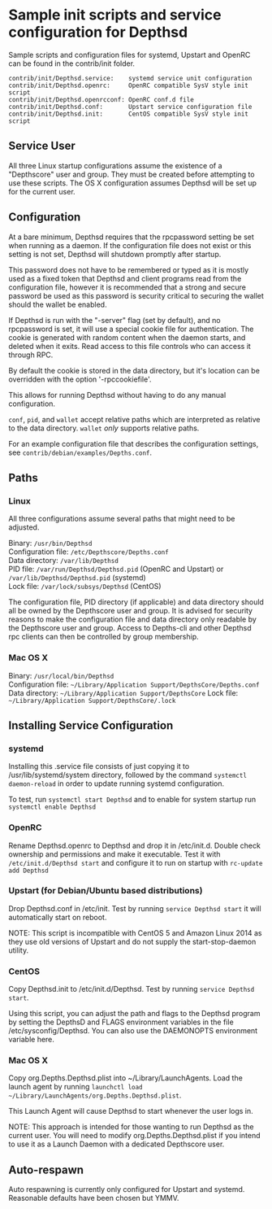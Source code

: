 Sample init scripts and service configuration for Depthsd
==========================================================

Sample scripts and configuration files for systemd, Upstart and OpenRC
can be found in the contrib/init folder.

    contrib/init/Depthsd.service:    systemd service unit configuration
    contrib/init/Depthsd.openrc:     OpenRC compatible SysV style init script
    contrib/init/Depthsd.openrcconf: OpenRC conf.d file
    contrib/init/Depthsd.conf:       Upstart service configuration file
    contrib/init/Depthsd.init:       CentOS compatible SysV style init script

Service User
---------------------------------

All three Linux startup configurations assume the existence of a "Depthscore" user
and group.  They must be created before attempting to use these scripts.
The OS X configuration assumes Depthsd will be set up for the current user.

Configuration
---------------------------------

At a bare minimum, Depthsd requires that the rpcpassword setting be set
when running as a daemon.  If the configuration file does not exist or this
setting is not set, Depthsd will shutdown promptly after startup.

This password does not have to be remembered or typed as it is mostly used
as a fixed token that Depthsd and client programs read from the configuration
file, however it is recommended that a strong and secure password be used
as this password is security critical to securing the wallet should the
wallet be enabled.

If Depthsd is run with the "-server" flag (set by default), and no rpcpassword is set,
it will use a special cookie file for authentication. The cookie is generated with random
content when the daemon starts, and deleted when it exits. Read access to this file
controls who can access it through RPC.

By default the cookie is stored in the data directory, but it's location can be overridden
with the option '-rpccookiefile'.

This allows for running Depthsd without having to do any manual configuration.

`conf`, `pid`, and `wallet` accept relative paths which are interpreted as
relative to the data directory. `wallet` *only* supports relative paths.

For an example configuration file that describes the configuration settings,
see `contrib/debian/examples/Depths.conf`.

Paths
---------------------------------

### Linux

All three configurations assume several paths that might need to be adjusted.

Binary:              `/usr/bin/Depthsd`  
Configuration file:  `/etc/Depthscore/Depths.conf`  
Data directory:      `/var/lib/Depthsd`  
PID file:            `/var/run/Depthsd/Depthsd.pid` (OpenRC and Upstart) or `/var/lib/Depthsd/Depthsd.pid` (systemd)  
Lock file:           `/var/lock/subsys/Depthsd` (CentOS)  

The configuration file, PID directory (if applicable) and data directory
should all be owned by the Depthscore user and group.  It is advised for security
reasons to make the configuration file and data directory only readable by the
Depthscore user and group.  Access to Depths-cli and other Depthsd rpc clients
can then be controlled by group membership.

### Mac OS X

Binary:              `/usr/local/bin/Depthsd`  
Configuration file:  `~/Library/Application Support/DepthsCore/Depths.conf`  
Data directory:      `~/Library/Application Support/DepthsCore`
Lock file:           `~/Library/Application Support/DepthsCore/.lock`

Installing Service Configuration
-----------------------------------

### systemd

Installing this .service file consists of just copying it to
/usr/lib/systemd/system directory, followed by the command
`systemctl daemon-reload` in order to update running systemd configuration.

To test, run `systemctl start Depthsd` and to enable for system startup run
`systemctl enable Depthsd`

### OpenRC

Rename Depthsd.openrc to Depthsd and drop it in /etc/init.d.  Double
check ownership and permissions and make it executable.  Test it with
`/etc/init.d/Depthsd start` and configure it to run on startup with
`rc-update add Depthsd`

### Upstart (for Debian/Ubuntu based distributions)

Drop Depthsd.conf in /etc/init.  Test by running `service Depthsd start`
it will automatically start on reboot.

NOTE: This script is incompatible with CentOS 5 and Amazon Linux 2014 as they
use old versions of Upstart and do not supply the start-stop-daemon utility.

### CentOS

Copy Depthsd.init to /etc/init.d/Depthsd. Test by running `service Depthsd start`.

Using this script, you can adjust the path and flags to the Depthsd program by
setting the DepthsD and FLAGS environment variables in the file
/etc/sysconfig/Depthsd. You can also use the DAEMONOPTS environment variable here.

### Mac OS X

Copy org.Depths.Depthsd.plist into ~/Library/LaunchAgents. Load the launch agent by
running `launchctl load ~/Library/LaunchAgents/org.Depths.Depthsd.plist`.

This Launch Agent will cause Depthsd to start whenever the user logs in.

NOTE: This approach is intended for those wanting to run Depthsd as the current user.
You will need to modify org.Depths.Depthsd.plist if you intend to use it as a
Launch Daemon with a dedicated Depthscore user.

Auto-respawn
-----------------------------------

Auto respawning is currently only configured for Upstart and systemd.
Reasonable defaults have been chosen but YMMV.
